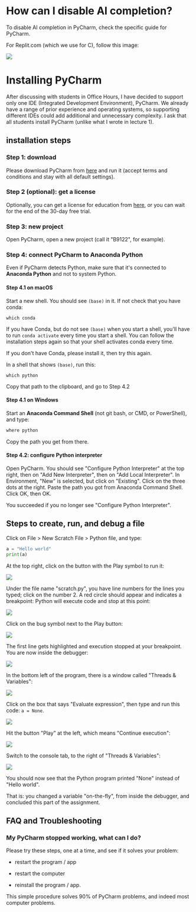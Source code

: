 # How can I disable AI completion?

To disable AI completion in PyCharm, check the specific guide for PyCharm.

For Replit.com (which we use for C), follow this image:

<img src="../../.images/Replit-turn-off-AI-completion.png" />

# Installing PyCharm

After discussing with students in Office Hours, I have decided to support only one IDE (Integrated Development Environment), PyCharm. We already have a range of prior experience and operating systems, so supporting different IDEs could add additional and unnecessary complexity. I ask that all students install PyCharm (unlike what I wrote in lecture 1).

## installation steps

### Step 1: download

Please download PyCharm from [here](https://www.jetbrains.com/pycharm/download/) and run it (accept terms and conditions and stay with all default settings).

### Step 2 (optional): get a license

Optionally, you can get a license for education from [here](https://www.jetbrains.com/community/education/#students/), or you can wait for the end of the 30-day free trial.

### Step 3: new project

Open PyCharm, open a new project (call it "B9122", for example).

### Step 4: connect PyCharm to Anaconda Python

Even if PyCharm detects Python, make sure that it's connected to **Anaconda Python** and not to system Python.

#### Step 4.1 on macOS

Start a new shell. You should see `(base)` in it. If not check that you have conda:

```
which conda
```

If you have Conda, but do not see `(base)` when you start a shell, you'll have to run `conda activate` every time you start a shell. You can follow the installation steps again so that your shell activates conda every time.

If you don't have Conda, please install it, then try this again.

In a shell that shows `(base)`, run this:

```
which python
```

Copy that path to the clipboard, and go to Step 4.2

#### Step 4.1 on Windows

Start an **Anaconda Command Shell** (not git bash, or CMD, or PowerShell), and type:

``` python
where python
```

Copy the path you get from there.

#### Step 4.2: configure Python interpreter

Open PyCharm. You should see "Configure Python Interpreter" at the top right, then on "Add New Interpreter", then on "Add Local Interpreter". In Environment, "New" is selected, but click on "Existing". Click on the three dots at the right. Paste the path you got from Anaconda Command Shell. Click OK, then OK.

You succeeded if you no longer see "Configure Python Interpreter".

## Steps to create, run, and debug a file

Click on File > New Scratch File > Python file, and type:

``` python
a = "Hello world"
print(a)
```

At the top right, click on the button with the Play symbol to run it:

<img src="../../.images/play_button.png" />

Under the file name "scratch.py", you have line numbers for the lines you typed; click on the number 2. A red circle should appear and indicates a breakpoint: Python will execute code and stop at this point:

<img src="../../.images/debug_button.png" />

Click on the bug symbol next to the Play button:

<img src="../../.images/play_button.png" />

The first line gets highlighted and execution stopped at your breakpoint. You are now inside the debugger:

<img src="../../.images/debugger.png" />

In the bottom left of the program, there is a window called "Threads & Variables":

<img src="../../.images/variables.png" />

Click on the box that says "Evaluate expression", then type and run this code: `a = None`.

<img src="../../.images/inside_debugger.png" />

Hit the button "Play" at the left, which means "Continue execution":

<img src="../../.images/continue.png" />

Switch to the console tab, to the right of "Threads & Variables":

<img src="../../.images/debugging_result.png" />

You should now see that the Python program printed "None" instead of "Hello world".

That is: you changed a variable "on-the-fly", from inside the debugger, and concluded this part of the assignment.

## FAQ and Troubleshooting

### My PyCharm stopped working, what can I do?

Please try these steps, one at a time, and see if it solves your problem:

- restart the program / app

- restart the computer

- reinstall the program / app.

This simple procedure solves 90% of PyCharm problems, and indeed most computer problems.
